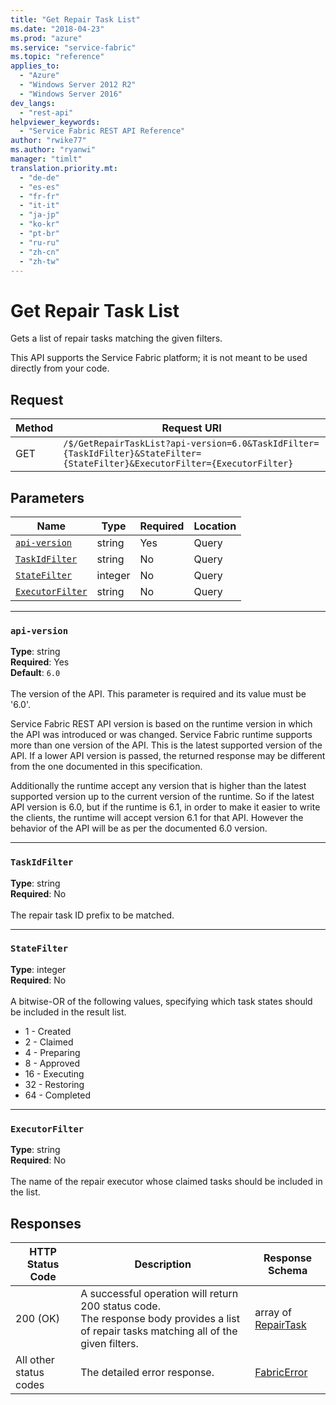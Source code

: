 ```yaml
---
title: "Get Repair Task List"
ms.date: "2018-04-23"
ms.prod: "azure"
ms.service: "service-fabric"
ms.topic: "reference"
applies_to: 
  - "Azure"
  - "Windows Server 2012 R2"
  - "Windows Server 2016"
dev_langs: 
  - "rest-api"
helpviewer_keywords: 
  - "Service Fabric REST API Reference"
author: "rwike77"
ms.author: "ryanwi"
manager: "timlt"
translation.priority.mt: 
  - "de-de"
  - "es-es"
  - "fr-fr"
  - "it-it"
  - "ja-jp"
  - "ko-kr"
  - "pt-br"
  - "ru-ru"
  - "zh-cn"
  - "zh-tw"
---
```

# Get Repair Task List
Gets a list of repair tasks matching the given filters.

This API supports the Service Fabric platform; it is not meant to be used directly from your code.


## Request
| Method | Request URI |
| ------ | ----------- |
| GET | `/$/GetRepairTaskList?api-version=6.0&TaskIdFilter={TaskIdFilter}&StateFilter={StateFilter}&ExecutorFilter={ExecutorFilter}` |


## Parameters
| Name | Type | Required | Location |
| --- | --- | --- | --- |
| [`api-version`](#api-version) | string | Yes | Query |
| [`TaskIdFilter`](#taskidfilter) | string | No | Query |
| [`StateFilter`](#statefilter) | integer | No | Query |
| [`ExecutorFilter`](#executorfilter) | string | No | Query |

____
### `api-version`
__Type__: string <br/>
__Required__: Yes<br/>
__Default__: `6.0` <br/>
<br/>
The version of the API. This parameter is required and its value must be '6.0'.

Service Fabric REST API version is based on the runtime version in which the API was introduced or was changed. Service Fabric runtime supports more than one version of the API. This is the latest supported version of the API. If a lower API version is passed, the returned response may be different from the one documented in this specification.

Additionally the runtime accept any version that is higher than the latest supported version up to the current version of the runtime. So if the latest API version is 6.0, but if the runtime is 6.1, in order to make it easier to write the clients, the runtime will accept version 6.1 for that API. However the behavior of the API will be as per the documented 6.0 version.


____
### `TaskIdFilter`
__Type__: string <br/>
__Required__: No<br/>
<br/>
The repair task ID prefix to be matched.

____
### `StateFilter`
__Type__: integer <br/>
__Required__: No<br/>
<br/>
A bitwise-OR of the following values, specifying which task states should be included in the result list.
- 1 - Created
- 2 - Claimed
- 4 - Preparing
- 8 - Approved
- 16 - Executing
- 32 - Restoring
- 64 - Completed


____
### `ExecutorFilter`
__Type__: string <br/>
__Required__: No<br/>
<br/>
The name of the repair executor whose claimed tasks should be included in the list.

## Responses

| HTTP Status Code | Description | Response Schema |
| --- | --- | --- |
| 200 (OK) | A successful operation will return 200 status code.<br/>The response body provides a list of repair tasks matching all of the given filters.<br/> | array of [RepairTask](sfclient-model-repairtask.md) |
| All other status codes | The detailed error response.<br/> | [FabricError](sfclient-model-fabricerror.md) |
